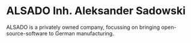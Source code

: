# ALSADO Inh. Aleksander Sadowski

ALSADO is a privately owned company, focussing on bringing open-source-software to German manufacturing.
